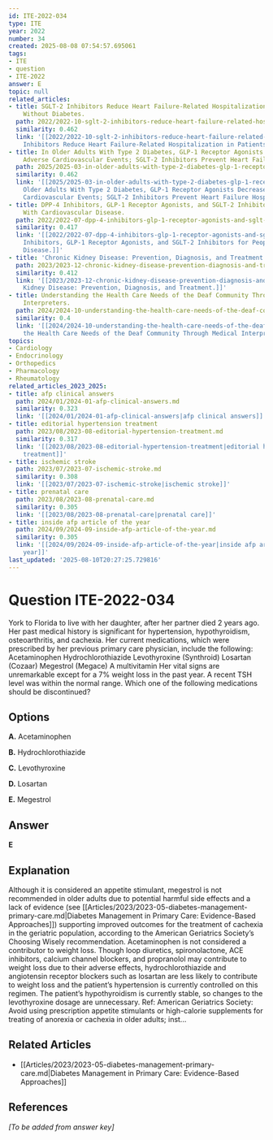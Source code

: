 ```yaml
---
id: ITE-2022-034
type: ITE
year: 2022
number: 34
created: 2025-08-08 07:54:57.695061
tags:
- ITE
- question
- ITE-2022
answer: E
topic: null
related_articles:
- title: SGLT-2 Inhibitors Reduce Heart Failure-Related Hospitalization in Patients
    Without Diabetes.
  path: 2022/2022-10-sglt-2-inhibitors-reduce-heart-failure-related-hospitalizati.md
  similarity: 0.462
  link: '[[2022/2022-10-sglt-2-inhibitors-reduce-heart-failure-related-hospitalizati|SGLT-2
    Inhibitors Reduce Heart Failure-Related Hospitalization in Patients Without Diabetes.]]'
- title: In Older Adults With Type 2 Diabetes, GLP-1 Receptor Agonists Decrease Major
    Adverse Cardiovascular Events; SGLT-2 Inhibitors Prevent Heart Failure Hospitalizations.
  path: 2025/2025-03-in-older-adults-with-type-2-diabetes-glp-1-receptor-agonists.md
  similarity: 0.462
  link: '[[2025/2025-03-in-older-adults-with-type-2-diabetes-glp-1-receptor-agonists|In
    Older Adults With Type 2 Diabetes, GLP-1 Receptor Agonists Decrease Major Adverse
    Cardiovascular Events; SGLT-2 Inhibitors Prevent Heart Failure Hospitalizations.]]'
- title: DPP-4 Inhibitors, GLP-1 Receptor Agonists, and SGLT-2 Inhibitors for People
    With Cardiovascular Disease.
  path: 2022/2022-07-dpp-4-inhibitors-glp-1-receptor-agonists-and-sglt-2-inhibito.md
  similarity: 0.417
  link: '[[2022/2022-07-dpp-4-inhibitors-glp-1-receptor-agonists-and-sglt-2-inhibito|DPP-4
    Inhibitors, GLP-1 Receptor Agonists, and SGLT-2 Inhibitors for People With Cardiovascular
    Disease.]]'
- title: 'Chronic Kidney Disease: Prevention, Diagnosis, and Treatment.'
  path: 2023/2023-12-chronic-kidney-disease-prevention-diagnosis-and-treatment.md
  similarity: 0.412
  link: '[[2023/2023-12-chronic-kidney-disease-prevention-diagnosis-and-treatment|Chronic
    Kidney Disease: Prevention, Diagnosis, and Treatment.]]'
- title: Understanding the Health Care Needs of the Deaf Community Through Medical
    Interpreters.
  path: 2024/2024-10-understanding-the-health-care-needs-of-the-deaf-community-th.md
  similarity: 0.4
  link: '[[2024/2024-10-understanding-the-health-care-needs-of-the-deaf-community-th|Understanding
    the Health Care Needs of the Deaf Community Through Medical Interpreters.]]'
topics:
- Cardiology
- Endocrinology
- Orthopedics
- Pharmacology
- Rheumatology
related_articles_2023_2025:
- title: afp clinical answers
  path: 2024/01/2024-01-afp-clinical-answers.md
  similarity: 0.323
  link: '[[2024/01/2024-01-afp-clinical-answers|afp clinical answers]]'
- title: editorial hypertension treatment
  path: 2023/08/2023-08-editorial-hypertension-treatment.md
  similarity: 0.317
  link: '[[2023/08/2023-08-editorial-hypertension-treatment|editorial hypertension
    treatment]]'
- title: ischemic stroke
  path: 2023/07/2023-07-ischemic-stroke.md
  similarity: 0.308
  link: '[[2023/07/2023-07-ischemic-stroke|ischemic stroke]]'
- title: prenatal care
  path: 2023/08/2023-08-prenatal-care.md
  similarity: 0.305
  link: '[[2023/08/2023-08-prenatal-care|prenatal care]]'
- title: inside afp article of the year
  path: 2024/09/2024-09-inside-afp-article-of-the-year.md
  similarity: 0.305
  link: '[[2024/09/2024-09-inside-afp-article-of-the-year|inside afp article of the
    year]]'
last_updated: '2025-08-10T20:27:25.729816'
---
```


# Question ITE-2022-034

York to Florida to live with her daughter, after her partner died 2 years ago. Her past medical history is significant for hypertension, hypothyroidism, osteoarthritis, and cachexia. Her current medications, which were prescribed by her previous primary care physician, include the following: Acetaminophen Hydrochlorothiazide Levothyroxine (Synthroid) Losartan (Cozaar) Megestrol (Megace) A multivitamin Her vital signs are unremarkable except for a 7% weight loss in the past year. A recent TSH level was within the normal range. Which one of the following medications should be discontinued?

## Options

**A.** Acetaminophen

**B.** Hydrochlorothiazide

**C.** Levothyroxine

**D.** Losartan

**E.** Megestrol

## Answer

**E**

## Explanation

Although it is considered an appetite stimulant, megestrol is not recommended in older adults due to
potential harmful side effects and a lack of evidence (see [[Articles/2023/2023-05-diabetes-management-primary-care.md|Diabetes Management in Primary Care: Evidence-Based Approaches]]) supporting improved outcomes for the treatment of
cachexia in the geriatric population, according to the American Geriatrics Society’s Choosing Wisely
recommendation. Acetaminophen is not considered a contributor to weight loss. Though loop diuretics,
spironolactone, ACE inhibitors, calcium channel blockers, and propranolol may contribute to weight loss
due to their adverse effects, hydrochlorothiazide and angiotensin receptor blockers such as losartan are less
likely to contribute to weight loss and the patient’s hypertension is currently controlled on this regimen.
The patient’s hypothyroidism is currently stable, so changes to the levothyroxine dosage are unnecessary.
Ref: American Geriatrics Society: Avoid using prescription appetite stimulants or high-calorie supplements for treating of
anorexia or cachexia in older adults; inst...



## Related Articles

- [[Articles/2023/2023-05-diabetes-management-primary-care.md|Diabetes Management in Primary Care: Evidence-Based Approaches]]

## References

*[To be added from answer key]*
